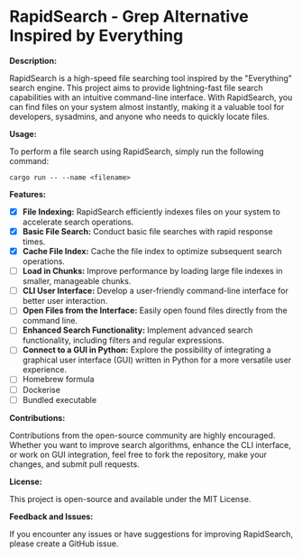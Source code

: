 # RapidSearch - Grep Alternative Inspired by Everything

**Description:**

RapidSearch is a high-speed file searching tool inspired by the "Everything" search engine. This project aims to provide lightning-fast file search capabilities with an intuitive command-line interface. With RapidSearch, you can find files on your system almost instantly, making it a valuable tool for developers, sysadmins, and anyone who needs to quickly locate files.

**Usage:**

To perform a file search using RapidSearch, simply run the following command:

```shell
cargo run -- --name <filename>
```

**Features:**

- [x] **File Indexing:** RapidSearch efficiently indexes files on your system to accelerate search operations.
- [x] **Basic File Search:** Conduct basic file searches with rapid response times.
- [x] **Cache File Index:** Cache the file index to optimize subsequent search operations.
- [ ] **Load in Chunks:** Improve performance by loading large file indexes in smaller, manageable chunks.
- [ ] **CLI User Interface:** Develop a user-friendly command-line interface for better user interaction.
- [ ] **Open Files from the Interface:** Easily open found files directly from the command line.
- [ ] **Enhanced Search Functionality:** Implement advanced search functionality, including filters and regular expressions.
- [ ] **Connect to a GUI in Python:** Explore the possibility of integrating a graphical user interface (GUI) written in Python for a more versatile user experience.
- [ ] Homebrew formula
- [ ] Dockerise
- [ ] Bundled executable

**Contributions:**

Contributions from the open-source community are highly encouraged. Whether you want to improve search algorithms, enhance the CLI interface, or work on GUI integration, feel free to fork the repository, make your changes, and submit pull requests.


**License:**

This project is open-source and available under the MIT License. 

**Feedback and Issues:**

If you encounter any issues or have suggestions for improving RapidSearch, please create a GitHub issue.
